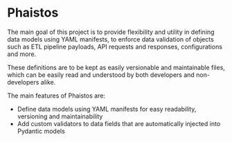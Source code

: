 # Phaistos

The main goal of this project is to provide flexibility and utility in defining data models using YAML manifests,
to enforce data validation of objects such as ETL pipeline payloads, API requests and responses, configurations and more.

These definitions are to be kept as easily versionable and maintainable files, which can be easily read and understood by
both developers and non-developers alike.

The main features of Phaistos are:

* Define data models using YAML manifests for easy readability, versioning and maintainability
* Add custom validators to data fields that are automatically injected into Pydantic models
